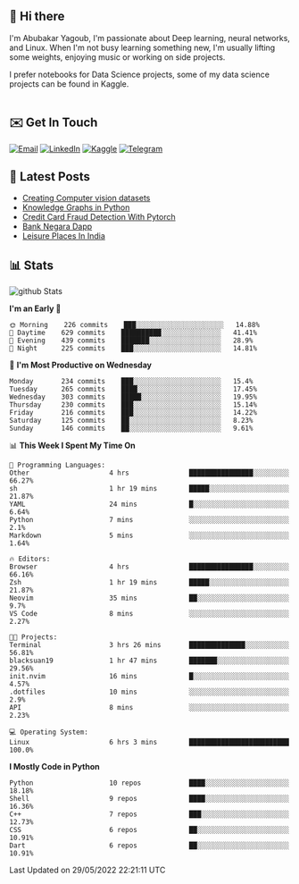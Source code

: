 ## 👋 Hi there

I'm Abubakar Yagoub, I'm passionate about Deep learning, neural networks, and
Linux. When I'm not busy learning something new, I'm usually lifting some
weights, enjoying music or working on side projects.

I prefer notebooks for Data Science projects, some of my data science projects
can be found in Kaggle. <br> <br>

## ✉️ Get In Touch

[![Email](https://img.shields.io/badge/Email-f1f1f1?style=for-the-badge&logo=gmail&logoColor=0f111a)](mailto:hi@blacksuan19.dev)
[![LinkedIn](https://img.shields.io/badge/LinkedIn-0077B5?style=for-the-badge&logo=linkedin&logoColor=white)](https://www.linkedin.com/in/blacksuan19/)
[![Kaggle](https://img.shields.io/badge/Kaggle-5acfff?style=for-the-badge&logo=kaggle&logoColor=white)](http://kaggle.com/abubakaryagob/)
[![Telegram](https://img.shields.io/badge/Telegram-2CA5E0?style=for-the-badge&logo=telegram&logoColor=white)](https://t.me/blacksuan19)

## 📩 Latest Posts

<!-- BLOG-POST-LIST:START -->
- [Creating Computer vision datasets](http://blacksuan19.dev/blog/creating-datasets/)
- [Knowledge Graphs in Python](http://blacksuan19.dev/projects/Knowledge_Graphs/)
- [Credit Card Fraud Detection With Pytorch](http://blacksuan19.dev/projects/credit-card-fraud-detection-with-pytorch/)
- [Bank Negara Dapp](http://blacksuan19.dev/projects/bank-negara/)
- [Leisure Places In India](http://blacksuan19.dev/projects/leisure-places-in-india/)
<!-- BLOG-POST-LIST:END -->

## 📊 Stats

![github Stats](https://github-readme-stats.vercel.app/api?username=blacksuan19&theme=github_dark&show_icons=true&count_private=true&custom_title=Github%20Stats&hide_border=true)

<!--START_SECTION:waka-->
**I'm an Early 🐤** 

```text
🌞 Morning    226 commits    ███░░░░░░░░░░░░░░░░░░░░░░   14.88% 
🌆 Daytime    629 commits    ██████████░░░░░░░░░░░░░░░   41.41% 
🌃 Evening    439 commits    ███████░░░░░░░░░░░░░░░░░░   28.9% 
🌙 Night      225 commits    ███░░░░░░░░░░░░░░░░░░░░░░   14.81%

```
📅 **I'm Most Productive on Wednesday** 

```text
Monday       234 commits    ███░░░░░░░░░░░░░░░░░░░░░░   15.4% 
Tuesday      265 commits    ████░░░░░░░░░░░░░░░░░░░░░   17.45% 
Wednesday    303 commits    █████░░░░░░░░░░░░░░░░░░░░   19.95% 
Thursday     230 commits    ███░░░░░░░░░░░░░░░░░░░░░░   15.14% 
Friday       216 commits    ███░░░░░░░░░░░░░░░░░░░░░░   14.22% 
Saturday     125 commits    ██░░░░░░░░░░░░░░░░░░░░░░░   8.23% 
Sunday       146 commits    ██░░░░░░░░░░░░░░░░░░░░░░░   9.61%

```


📊 **This Week I Spent My Time On** 

```text
💬 Programming Languages: 
Other                    4 hrs               ████████████████░░░░░░░░░   66.27% 
sh                       1 hr 19 mins        █████░░░░░░░░░░░░░░░░░░░░   21.87% 
YAML                     24 mins             █░░░░░░░░░░░░░░░░░░░░░░░░   6.64% 
Python                   7 mins              ░░░░░░░░░░░░░░░░░░░░░░░░░   2.1% 
Markdown                 5 mins              ░░░░░░░░░░░░░░░░░░░░░░░░░   1.64%

🔥 Editors: 
Browser                  4 hrs               ████████████████░░░░░░░░░   66.16% 
Zsh                      1 hr 19 mins        █████░░░░░░░░░░░░░░░░░░░░   21.87% 
Neovim                   35 mins             ██░░░░░░░░░░░░░░░░░░░░░░░   9.7% 
VS Code                  8 mins              ░░░░░░░░░░░░░░░░░░░░░░░░░   2.27%

🐱‍💻 Projects: 
Terminal                 3 hrs 26 mins       ██████████████░░░░░░░░░░░   56.81% 
blacksuan19              1 hr 47 mins        ███████░░░░░░░░░░░░░░░░░░   29.56% 
init.nvim                16 mins             █░░░░░░░░░░░░░░░░░░░░░░░░   4.57% 
.dotfiles                10 mins             ░░░░░░░░░░░░░░░░░░░░░░░░░   2.9% 
API                      8 mins              ░░░░░░░░░░░░░░░░░░░░░░░░░   2.23%

💻 Operating System: 
Linux                    6 hrs 3 mins        █████████████████████████   100.0%

```

**I Mostly Code in Python** 

```text
Python                   10 repos            ████░░░░░░░░░░░░░░░░░░░░░   18.18% 
Shell                    9 repos             ████░░░░░░░░░░░░░░░░░░░░░   16.36% 
C++                      7 repos             ███░░░░░░░░░░░░░░░░░░░░░░   12.73% 
CSS                      6 repos             ██░░░░░░░░░░░░░░░░░░░░░░░   10.91% 
Dart                     6 repos             ██░░░░░░░░░░░░░░░░░░░░░░░   10.91%

```



 Last Updated on 29/05/2022 22:21:11 UTC
<!--END_SECTION:waka-->
